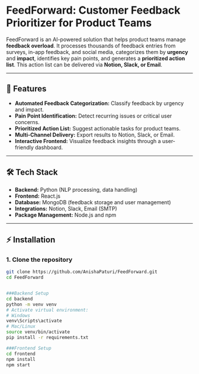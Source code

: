 # FeedForward: Customer Feedback Prioritizer for Product Teams

FeedForward is an AI-powered solution that helps product teams manage **feedback overload**. It processes thousands of feedback entries from surveys, in-app feedback, and social media, categorizes them by **urgency** and **impact**, identifies key pain points, and generates a **prioritized action list**. This action list can be delivered via **Notion, Slack, or Email**.

---

## 🚀 Features

- **Automated Feedback Categorization:** Classify feedback by urgency and impact.
- **Pain Point Identification:** Detect recurring issues or critical user concerns.
- **Prioritized Action List:** Suggest actionable tasks for product teams.
- **Multi-Channel Delivery:** Export results to Notion, Slack, or Email.
- **Interactive Frontend:** Visualize feedback insights through a user-friendly dashboard.

---

## 🛠 Tech Stack

- **Backend:** Python (NLP processing, data handling)
- **Frontend:** React.js
- **Database:** MongoDB (feedback storage and user management)
- **Integrations:** Notion, Slack, Email (SMTP)
- **Package Management:** Node.js and npm

---

## ⚡ Installation

### 1. Clone the repository
```bash
git clone https://github.com/AnishaPaturi/FeedForward.git
cd FeedForward


###Backend Setup
cd backend
python -m venv venv
# Activate virtual environment:
# Windows
venv\Scripts\activate
# Mac/Linux
source venv/bin/activate
pip install -r requirements.txt

###Frontend Setup
cd frontend
npm install
npm start
